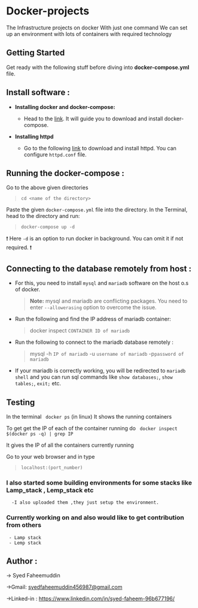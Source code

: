 # Docker-projects
The Infrastructure projects on docker 
With just one command We can set up an environment with lots of containers with required technology
## Getting Started 

Get ready with the following stuff before diving into **docker-compose.yml** file.

## Install software :

- **Installing docker and docker-compose:**

  - Head to the [link](https://docs.docker.com/compose/install/). It will guide you to download and install docker-compose.

- **Installing httpd**

  - Go to the following [link](http://httpd.apache.org/docs/2.4/install.html) to download and install httpd. You can configure `httpd.conf` file.
  
## Running the docker-compose :
Go to the above given directories

> `cd <name of the directory>`

Paste the given `docker-compose.yml` file into the directory. In the Terminal, head to the directory and run:

> `docker-compose up -d`

❗ Here `-d` is an option to run docker in background. You can omit it if not required. ❗

## Connecting to the database remotely from host :

- For this, you need to install `mysql` and `mariadb` software on the host o.s of docker.

  > **Note:** mysql and mariadb are conflicting packages. You need to enter `--allowerasing` option to overcome the issue.
  
- Run the following and find the IP address of mariadb container:

  > docker inspect `CONTAINER ID of mariadb`

- Run the following to connect to the mariadb database remotely :

  > mysql -h `IP of mariadb` -u `username of mariadb` -p`password of mariadb`

- If your mariadb is correctly working, you will be redirected to `mariadb shell` and you can run sql commands like `show databases;`, `show tables;`, `exit;`  etc.

## Testing 
  In the terminal 
   ` docker ps` (in linux)
   It shows the running containers

 To get get the IP of each of the container running do
  ` docker inspect $(docker ps -q) | grep IP`

It gives the IP of all the containers currently running

  Go to your web browser and in type
  
  >`localhost:(port_number)`

 ### I also started some building environments for some stacks like Lamp_stack , Lemp_stack etc
 
      -I also uploaded them ,they just setup the environment.

### Currently working on and also would like to get contribution from others
     - Lamp stack
     - Lemp stack
      
## Author :
  -> Syed Faheemuddin
  
  ->Gmail: syedfaheemuddin456987@gmail.com
  
  ->Linked-in : https://www.linkedin.com/in/syed-faheem-96b677196/

